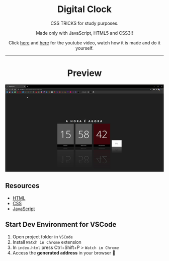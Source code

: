 <h1 align="center">
Digital Clock
</h1>

<p align="center">CSS TRICKS for study purposes.</p>
<p align="center">Made only with JavaScript, HTML5 and CSS3!!</p>
<p align="center">Click <a href="https://www.youtube.com/watch?v=CWOnjWTfPW4&t=0s">here</a> and <a href="https://www.youtube.com/watch?v=fSYG0xZIc8A&t=0s">here</a> for the youtube video, watch how it is made and do it yourself.</p>

<hr>

<h1 align="center">
Preview
</h1>

<p align="center">
  <img src="demo.gif" alt="animated" />
</p>

## Resources

- <a href="https://www.w3schools.com/html/">HTML</a>
- <a href="https://www.w3schools.com/css/default.asp">CSS</a>
- <a href="https://www.w3schools.com/js/default.asp">JavaScript</a>

## Start Dev Environment for VSCode

1. Open project folder in `VSCode`
2. Install `Watch in Chrome` extension
3. In `index.html` press Ctrl+Shift+P > `Watch in Chrome`
4. Access the **generated address** in your browser 🚀
